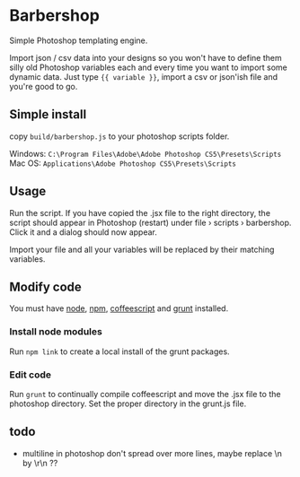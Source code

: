 # Barbershop #
Simple Photoshop templating engine. 

Import json / csv data into your designs so you won't have to define them silly old Photoshop variables each and every time you want to import some dynamic data. Just type `{{ variable }}`, import a csv or json'ish file and you're good to go.

## Simple install ##

copy `build/barbershop.js` to your photoshop scripts folder.

Windows: `C:\Program Files\Adobe\Adobe Photoshop CS5\Presets\Scripts`
Mac OS: `Applications\Adobe Photoshop CS5\Presets\Scripts`

## Usage ##

Run the script. If you have copied the .jsx file to the right directory, the script should appear in Photoshop (restart) under file › scripts › barbershop. Click it and a dialog should now appear.

Import your file and all your variables will be replaced by their matching variables.


## Modify code ##
You must have [node](http://nodejs.org/), [npm](https://npmjs.org/), [coffeescript](http://www.coffeescript.org) and [grunt](http://www.gruntjs.com) installed. 

### Install node modules ###
Run `npm link` to create a local install of the grunt packages.

### Edit code ###
Run `grunt` to continually compile coffeescript and move the .jsx file to the photoshop directory. Set the proper directory in the grunt.js file.


## todo ##
* multiline in photoshop don't spread over more lines, maybe replace \n by \r\n ??